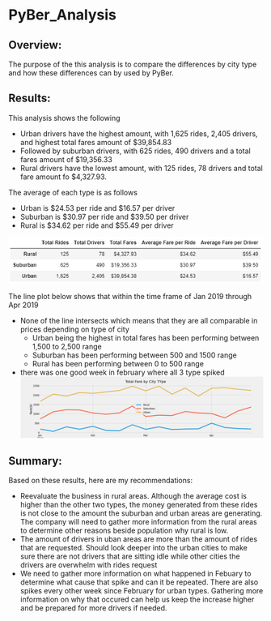 # PyBer_Analysis

## Overview:
The purpose of the this analysis is to compare the differences by city type and how these differences can by used by PyBer.

## Results:
	
This analysis shows the following
- Urban drivers have the highest amount, with 1,625 rides, 2,405 drivers, and highest total fares amount of $39,854.83
- Followed by suburban drivers, with 625 rides, 490 drivers and a total fares amount of $19,356.33
- Rural drivers have the lowest amount, with 125 rides, 78 drivers and total fare amount fo $4,327.93.

The average of each type is as follows
- Urban is $24.53 per ride and $16.57 per driver
- Suburban is $30.97 per ride and $39.50 per driver
- Rural is $34.62 per ride and $55.49 per driver

![Summary](/analysis/Plot.png)

The line plot below shows that within the time frame of Jan 2019 through Apr 2019
- None of the line intersects which means that they are all comparable in prices depending on type of city
  - Urban being the highest in total fares has been performing between 1,500 to 2,500 range
  - Suburban has been performing between 500 and 1500 range
  - Rural has been performing between 0 to 500 range
- there was one good week in february where all 3 type spiked
 ![Summary](/analysis/PyBer_fare_summary.png)

## Summary:
Based on these results, here are my recommendations:
- Reevaluate the business in rural areas. Although the average cost is higher than the other two types, the money generated from these rides is not close to the amount the suburban and urban areas are generating. The company will 	need to gather more information from the rural areas to determine other reasons beside population why rural is low.
- The amount of drivers in uban areas are more than the amount of rides that are requested. Should look deeper into the urban cities to make sure there are not drivers that are sitting idle while other cities the drivers are 	overwhelm with rides request
- We need to gather more information on what happened in Febuary to determine what cause that spike and can it be repeated. There are also spikes every other week since February for urban types. Gathering more information on why 	that occured can help us keep the increase higher and be prepared for more drivers if needed. 
